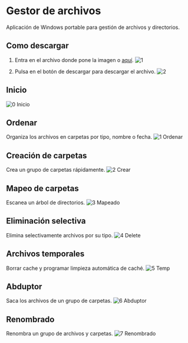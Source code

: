# Gestor de archivos
Aplicación de Windows portable para gestión de archivos y directorios.


## Como descargar
1. Entra en el archivo donde pone la imagen o [aquí](https://github.com/Xaival/Gestor-de-archivos/raw/main/APP/Gestor%20de%20archivos%20v2021.09.20.exe).
![1](https://user-images.githubusercontent.com/54257745/120911512-580c8700-c688-11eb-82d7-456f822d2b59.png)

2. Pulsa en el botón de descargar para descargar el archivo.
![2](https://user-images.githubusercontent.com/54257745/120911514-58a51d80-c688-11eb-810b-96fb657ef7d5.png)

## Inicio
![0 Inicio](https://user-images.githubusercontent.com/54257745/135618139-77ff16e9-2eea-4e52-a407-3d6ad1b2b35b.png)

## Ordenar
Organiza los archivos en carpetas por tipo, nombre o fecha.
![1 Ordenar](https://user-images.githubusercontent.com/54257745/135618320-3dae4706-966b-4421-baeb-b1b9d87c7c98.png)

## Creación de carpetas
Crea un grupo de carpetas rápidamente.
![2 Crear](https://user-images.githubusercontent.com/54257745/135618354-00786a02-6d4c-4610-b28f-1448295ede80.png)

## Mapeo de carpetas
Escanea un árbol de directorios.
![3 Mapeado](https://user-images.githubusercontent.com/54257745/135618814-31f412a9-2cf7-44d8-b6c5-f35c5339fe43.png)

## Eliminación selectiva
Elimina selectivamente archivos por su tipo.
![4 Delete](https://user-images.githubusercontent.com/54257745/135618888-9deb8752-8d12-4c99-acbe-38a6c13b92f4.png)

## Archivos temporales
Borrar cache y programar limpieza automática de caché.
![5 Temp](https://user-images.githubusercontent.com/54257745/135618944-f539fb0c-01a6-44d7-8bda-48493fe68254.png)

## Abduptor
Saca los archivos de un grupo de carpetas.
![6 Abduptor](https://user-images.githubusercontent.com/54257745/135618993-a28bb9cd-6f5f-4532-bf23-6fd820b2f5ee.png)

## Renombrado
Renombra un grupo de archivos y carpetas.
![7 Renombrado](https://user-images.githubusercontent.com/54257745/135619021-3005f496-a0d1-4715-b23b-b1be44699696.png)
